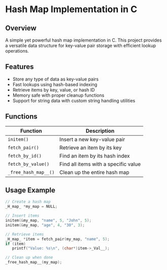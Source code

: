 # Hash Map Implementation in C

## Overview
A simple yet powerful hash map implementation in C. This project provides a versatile data structure for key-value pair storage with efficient lookup operations.

## Features
- Store any type of data as key-value pairs
- Fast lookups using hash-based indexing
- Retrieve items by key, value, or hash ID
- Memory safe with proper cleanup functions
- Support for string data with custom string handling utilities

## Functions
| Function | Description |
|----------|-------------|
| `initem()` | Insert a new key-value pair |
| `fetch_pair()` | Retrieve an item by its key |
| `fetch_by_id()` | Find an item by its hash index |
| `fetch_by_value()` | Find all items with a specific value |
| `_free_hash_map__()` | Clean up the entire hash map |

## Usage Example
```c
// Create a hash map
_H_map_ *my_map = NULL;

// Insert items
initem(&my_map, "name", 5, "John", 5);
initem(&my_map, "age", 4, "30", 3);

// Retrieve items
_H_map_ *item = fetch_pair(my_map, "name", 5);
if (item)
   printf("Value: %s\n", (char*)item->_Val__);

// Clean up when done
_free_hash_map__(my_map);
